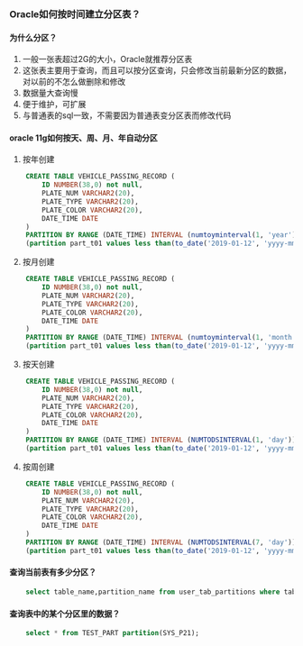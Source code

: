 ### Oracle如何按时间建立分区表？
#### 为什么分区？
1. 一般一张表超过2G的大小，Oracle就推荐分区表
2. 这张表主要用于查询，而且可以按分区查询，只会修改当前最新分区的数据，对以前的不怎么做删除和修改
3. 数据量大查询慢
4. 便于维护，可扩展
5. 与普通表的sql一致，不需要因为普通表变分区表而修改代码

#### oracle 11g如何按天、周、月、年自动分区
1. 按年创建
```sql
    CREATE TABLE VEHICLE_PASSING_RECORD (
        ID NUMBER(38,0) not null,
        PLATE_NUM VARCHAR2(20),
        PLATE_TYPE VARCHAR2(20),
        PLATE_COLOR VARCHAR2(20),
        DATE_TIME DATE
    )
    PARTITION BY RANGE (DATE_TIME) INTERVAL (numtoyminterval(1, 'year'))
    (partition part_t01 values less than(to_date('2019-01-12', 'yyyy-mm-dd')));
```

2. 按月创建
```sql
    CREATE TABLE VEHICLE_PASSING_RECORD (
        ID NUMBER(38,0) not null,
        PLATE_NUM VARCHAR2(20),
        PLATE_TYPE VARCHAR2(20),
        PLATE_COLOR VARCHAR2(20),
        DATE_TIME DATE
    )
    PARTITION BY RANGE (DATE_TIME) INTERVAL (numtoyminterval(1, 'month'))
    (partition part_t01 values less than(to_date('2019-01-12', 'yyyy-mm-dd')));
```

3. 按天创建
```sql
    CREATE TABLE VEHICLE_PASSING_RECORD (
        ID NUMBER(38,0) not null,
        PLATE_NUM VARCHAR2(20),
        PLATE_TYPE VARCHAR2(20),
        PLATE_COLOR VARCHAR2(20),
        DATE_TIME DATE
    )
    PARTITION BY RANGE (DATE_TIME) INTERVAL (NUMTODSINTERVAL(1, 'day'))
    (partition part_t01 values less than(to_date('2019-01-12', 'yyyy-mm-dd')));
```

4. 按周创建
```sql
    CREATE TABLE VEHICLE_PASSING_RECORD (
        ID NUMBER(38,0) not null,
        PLATE_NUM VARCHAR2(20),
        PLATE_TYPE VARCHAR2(20),
        PLATE_COLOR VARCHAR2(20),
        DATE_TIME DATE
    )
    PARTITION BY RANGE (DATE_TIME) INTERVAL (NUMTODSINTERVAL(7, 'day'))
    (partition part_t01 values less than(to_date('2019-01-12', 'yyyy-mm-dd')));
```

#### 查询当前表有多少分区？
```sql
    select table_name,partition_name from user_tab_partitions where table_name='TEST_PART';
```

#### 查询表中的某个分区里的数据？
```sql
    select * from TEST_PART partition(SYS_P21);
```
